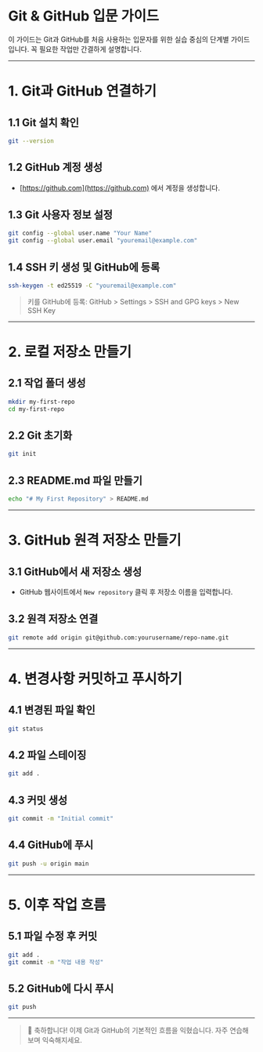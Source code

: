 # Git & GitHub 입문 가이드

이 가이드는 Git과 GitHub를 처음 사용하는 입문자를 위한 실습 중심의 단계별 가이드입니다. 꼭 필요한 작업만 간결하게 설명합니다.

---

# 1. Git과 GitHub 연결하기

## 1.1 Git 설치 확인
```bash
git --version
```

## 1.2 GitHub 계정 생성
- [https://github.com](https://github.com) 에서 계정을 생성합니다.

## 1.3 Git 사용자 정보 설정
```bash
git config --global user.name "Your Name"
git config --global user.email "youremail@example.com"
```

## 1.4 SSH 키 생성 및 GitHub에 등록
```bash
ssh-keygen -t ed25519 -C "youremail@example.com"
```

> 키를 GitHub에 등록: GitHub > Settings > SSH and GPG keys > New SSH Key

---

# 2. 로컬 저장소 만들기

## 2.1 작업 폴더 생성
```bash
mkdir my-first-repo
cd my-first-repo
```

## 2.2 Git 초기화
```bash
git init
```

## 2.3 README.md 파일 만들기
```bash
echo "# My First Repository" > README.md
```

---

# 3. GitHub 원격 저장소 만들기

## 3.1 GitHub에서 새 저장소 생성
- GitHub 웹사이트에서 `New repository` 클릭 후 저장소 이름을 입력합니다.

## 3.2 원격 저장소 연결
```bash
git remote add origin git@github.com:yourusername/repo-name.git
```

---

# 4. 변경사항 커밋하고 푸시하기

## 4.1 변경된 파일 확인
```bash
git status
```

## 4.2 파일 스테이징
```bash
git add .
```

## 4.3 커밋 생성
```bash
git commit -m "Initial commit"
```

## 4.4 GitHub에 푸시
```bash
git push -u origin main
```

---

# 5. 이후 작업 흐름

## 5.1 파일 수정 후 커밋
```bash
git add .
git commit -m "작업 내용 작성"
```

## 5.2 GitHub에 다시 푸시
```bash
git push
```

---

> 🎉 축하합니다! 이제 Git과 GitHub의 기본적인 흐름을 익혔습니다. 자주 연습해보며 익숙해지세요.
